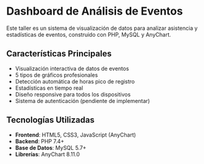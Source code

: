 # Dashboard de Análisis de Eventos


Este taller es un sistema de visualización de datos para analizar asistencia y estadísticas de eventos, construido con PHP, MySQL y AnyChart.

## Características Principales

- Visualización interactiva de datos de eventos
- 5 tipos de gráficos profesionales
- Detección automática de horas pico de registro
- Estadísticas en tiempo real
- Diseño responsive para todos los dispositivos
- Sistema de autenticación (pendiente de implementar)

## Tecnologías Utilizadas

- **Frontend**: HTML5, CSS3, JavaScript (AnyChart)
- **Backend**: PHP 7.4+
- **Base de Datos**: MySQL 5.7+
- **Librerías**: AnyChart 8.11.0



